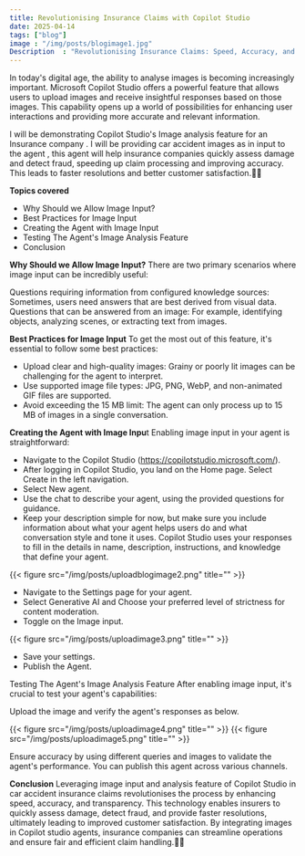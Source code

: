 ```yaml
---
title: Revolutionising Insurance Claims with Copilot Studio
date: 2025-04-14
tags: ["blog"]
image : "/img/posts/blogimage1.jpg"
Description  : "Revolutionising Insurance Claims: Speed, Accuracy, and Transparency with Copilot Studio"
---
```

In today's digital age, the ability to analyse images is becoming increasingly important. Microsoft Copilot Studio offers a powerful feature that allows users to upload images and receive insightful responses based on those images. This capability opens up a world of possibilities for enhancing user interactions and providing more accurate and relevant information.

I will be demonstrating Copilot Studio's Image analysis feature for an Insurance company . I will be providing car accident images as in input to the agent , this agent will help insurance companies quickly assess damage and detect fraud, speeding up claim processing and improving accuracy. This leads to faster resolutions and better customer satisfaction.🚗📸

**Topics covered**
* Why Should we Allow Image Input?
* Best Practices for Image Input
* Creating the Agent with Image Input
* Testing The Agent's Image Analysis Feature
* Conclusion



**Why Should we Allow Image Input?**
There are two primary scenarios where image input can be incredibly useful:

Questions requiring information from configured knowledge sources: Sometimes, users need answers that are best derived from visual data.
Questions that can be answered from an image: For example, identifying objects, analyzing scenes, or extracting text from images.

**Best Practices for Image Input**
To get the most out of this feature, it's essential to follow some best practices:

* Upload clear and high-quality images: Grainy or poorly lit images can be challenging for the agent to interpret.
* Use supported image file types: JPG, PNG, WebP, and non-animated GIF files are supported.
* Avoid exceeding the 15 MB limit: The agent can only process up to 15 MB of images in a single conversation.

**Creating the Agent with Image Inpu**t
Enabling image input in your agent is straightforward:

* Navigate to the Copilot Studio (https://copilotstudio.microsoft.com/).
* After logging in Copilot Studio, you land on the Home page. Select Create in the left navigation.
* Select New agent.
* Use the chat to describe your agent, using the provided questions for guidance.
* Keep your description simple for now, but make sure you include information about what your agent helps users do and what conversation style and tone it uses. Copilot Studio uses your responses to fill in the details in name, description, instructions, and knowledge that define your agent.

{{< figure src="/img/posts/uploadblogimage2.png" title="" >}}

* Navigate to the Settings page for your agent.
* Select Generative AI and Choose your preferred level of strictness for content moderation.
* Toggle on the Image input.

{{< figure src="/img/posts/uploadimage3.png" title="" >}}

* Save your settings.
* Publish the Agent.

Testing The Agent's Image Analysis Feature
After enabling image input, it's crucial to test your agent's capabilities:

Upload the image and verify the agent's responses as below.

{{< figure src="/img/posts/uploadimage4.png" title="" >}}
{{< figure src="/img/posts/uploadimage5.png" title="" >}}

Ensure accuracy by using different queries and images to validate the agent's performance.
You can publish this agent across various channels.

**Conclusion**
Leveraging image input and analysis feature of Copilot Studio in car accident insurance claims revolutionises the process by enhancing speed, accuracy, and transparency. This technology enables insurers to quickly assess damage, detect fraud, and provide faster resolutions, ultimately leading to improved customer satisfaction. By integrating images in Copilot studio agents, insurance companies can streamline operations and ensure fair and efficient claim handling.🚗📸

